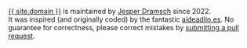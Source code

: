 <a href="{{site.baseurl_root}}">{{ site.domain }}</a> is maintained by <a href="https://dramsch.net/">Jesper Dramsch</a> since 2022. <br>It was inspired (and originally coded) by the fantastic <a href="https://aideadlin.es">aideadlin.es</a>. No guarantee for correctness, please correct mistakes by <a href="https://github.com/JesperDramsch/python-deadlines/">submitting a pull request</a>.

